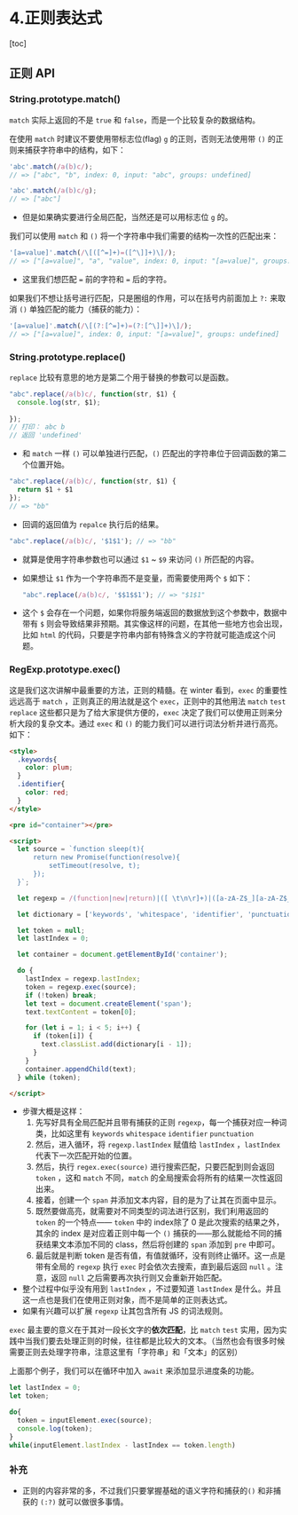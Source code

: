 # 4.正则表达式

[toc]

## 正则 API

### String.prototype.match()

`match` 实际上返回的不是 `true` 和 `false`，而是一个比较复杂的数据结构。

在使用 `match` 时建议不要使用带标志位(flag) `g` 的正则，否则无法使用带 `()` 的正则来捕获字符串中的结构，如下：

```js
'abc'.match(/a(b)c/);
// => ["abc", "b", index: 0, input: "abc", groups: undefined]

'abc'.match(/a(b)c/g);
// => ["abc"]
```

- 但是如果确实要进行全局匹配，当然还是可以用标志位 `g` 的。

我们可以使用 `match` 和 `()` 将一个字符串中我们需要的结构一次性的匹配出来：

```js
'[a=value]'.match(/\[([^=]+)=([^\]]+)\]/);
// => ["[a=value]", "a", "value", index: 0, input: "[a=value]", groups: undefined]
```

- 这里我们想匹配 `=` 前的字符和 `=` 后的字符。

如果我们不想让括号进行匹配，只是圈组的作用，可以在括号内前面加上 `?:` 来取消 `()` 单独匹配的能力（捕获的能力）：

```js
'[a=value]'.match(/\[(?:[^=]+)=(?:[^\]]+)\]/);
// => ["[a=value]", index: 0, input: "[a=value]", groups: undefined]
```

### String.prototype.replace()

`replace` 比较有意思的地方是第二个用于替换的参数可以是函数。

```js
"abc".replace(/a(b)c/, function(str, $1) {
  console.log(str, $1);
  
});
// 打印： abc b
// 返回 'undefined'
```

- 和 `match` 一样 `()` 可以单独进行匹配，`()` 匹配出的字符串位于回调函数的第二个位置开始。

```js
"abc".replace(/a(b)c/, function(str, $1) {
  return $1 + $1
});
// => "bb"
```

- 回调的返回值为 `repalce` 执行后的结果。

```js
"abc".replace(/a(b)c/, '$1$1'); // => "bb"
```

- 就算是使用字符串参数也可以通过 `$1` ~ `$9` 来访问 `()` 所匹配的内容。

- 如果想让 `$1` 作为一个字符串而不是变量，而需要使用两个 `$` 如下：

  ```js
  "abc".replace(/a(b)c/, '$$1$$1'); // => "$1$1"
  ```

- 这个 `$` 会存在一个问题，如果你将服务端返回的数据放到这个参数中，数据中带有 `$` 则会导致结果非预期。其实像这样的问题，在其他一些地方也会出现，比如 `html` 的代码，只要是字符串内部有特殊含义的字符就可能造成这个问题。

### RegExp.prototype.exec()

这是我们这次讲解中最重要的方法，正则的精髓。在 winter 看到，`exec` 的重要性远远高于 `match` ，正则真正的用法就是这个 `exec`，正则中的其他用法 `match` `test` `replace` 这些都只是为了给大家提供方便的，`exec` 决定了我们可以使用正则来分析大段的复杂文本。通过 `exec` 和 `()` 的能力我们可以进行词法分析并进行高亮。如下：

```html
<style>
  .keywords{
    color: plum;
  }
  .identifier{
    color: red;
  }
</style>

<pre id="container"></pre>

<script>
  let source = `function sleep(t){
      return new Promise(function(resolve){
          setTimeout(resolve, t);
      });
  }`;

  let regexp = /(function|new|return)|([ \t\n\r]+)|([a-zA-Z$_][a-zA-Z$_0-9]*)|([\(\)\{\}\,\;])/g;

  let dictionary = ['keywords', 'whitespace', 'identifier', 'punctuation'];

  let token = null;
  let lastIndex = 0;

  let container = document.getElementById('container');

  do {
    lastIndex = regexp.lastIndex;
    token = regexp.exec(source);
    if (!token) break;
    let text = document.createElement('span');
    text.textContent = token[0];

    for (let i = 1; i < 5; i++) {
      if (token[i]) {
        text.classList.add(dictionary[i - 1]);
      }
    }
    container.appendChild(text);
  } while (token);

</script>
```

- 步骤大概是这样：
  1. 先写好具有全局匹配并且带有捕获的正则 `regexp`，每一个捕获对应一种词类，比如这里有 `keywords` `whitespace` `identifier` `punctuation` 
  2. 然后，进入循环，将 `regexp.lastIndex` 赋值给 `lastIndex` ，`lastIndex` 代表下一次匹配开始的位置。
  3. 然后，执行 `regex.exec(source)` 进行搜索匹配，只要匹配到则会返回 `token` ，这和 `match` 不同，`match` 的全局搜索会将所有的结果一次性返回出来。
  4. 接着，创建一个 `span` 并添加文本内容，目的是为了让其在页面中显示。
  5. 既然要做高亮，就需要对不同类型的词法进行区别，我们利用返回的 `token` 的一个特点—— `token` 中的 index除了 0 是此次搜索的结果之外，其余的 index 是对应着正则中每一个 `()` 捕获的——那么就能给不同的捕获结果文本添加不同的 class，然后将创建的 `span` 添加到 `pre` 中即可。
  6. 最后就是判断 token 是否有值，有值就循环，没有则终止循环。这一点是带有全局的 `regexp` 执行 `exec` 时会依次去搜索，直到最后返回 `null` 。注意，返回 `null` 之后需要再次执行则又会重新开始匹配。
- 整个过程中似乎没有用到 `lastIndex` ，不过要知道 `lastIndex` 是什么。并且这一点也是我们在使用正则对象，而不是简单的正则表达式。
- 如果有兴趣可以扩展 `regexp` 让其包含所有 JS 的词法规则。

`exec` 最主要的意义在于其对一段长文字的**依次匹配**，比 `match` `test` 实用，因为实践中当我们要去处理正则的时候，往往都是比较大的文本。（当然也会有很多时候需要正则去处理字符串，注意这里有「字符串」和「文本」的区别）

上面那个例子，我们可以在循环中加入 `await` 来添加显示进度条的功能。 







```js
let lastIndex = 0;
let token;

do{
  token = inputElement.exec(source);
  console.log(token); 
}
while(inputElement.lastIndex - lastIndex == token.length)
```









### 补充

- 正则的内容非常的多，不过我们只要掌握基础的语义字符和捕获的`()` 和非捕获的 `(:?)` 就可以做很多事情。